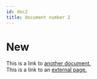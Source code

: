 ```yaml
---
id: doc2
title: document number 2
---
```

# New
This is a link to [another document.](doc3.md)  
This is a link to an [external page.](http://www.example.com)
